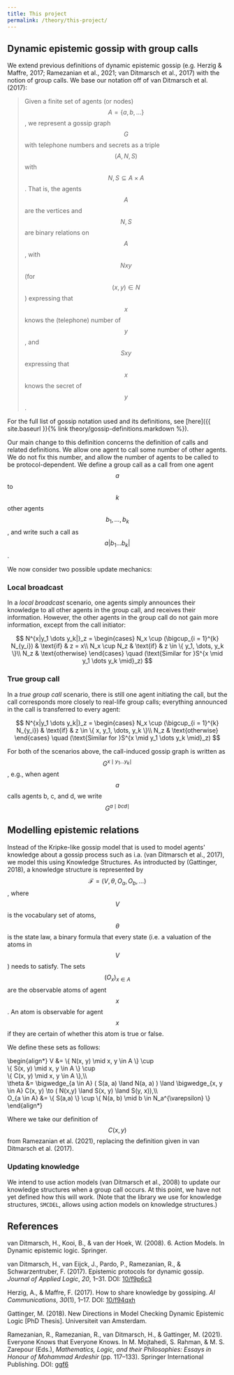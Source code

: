 ```yaml
---
title: This project
permalink: /theory/this-project/
---
```


## Dynamic epistemic gossip with group calls

We extend previous definitions of dynamic epistemic gossip (e.g. Herzig &
Maffre, 2017; Ramezanian et al., 2021; van Ditmarsch et al., 2017) with the
notion of group calls. We base our notation off of van Ditmarsch et al. (2017):

> Given a finite set of agents (or nodes) $$A = \{a,b,\dots\}$$, we represent a
> gossip graph $$G$$ with telephone numbers and secrets as a triple $$(A, N, S)$$
> with $$N, S \subseteq A \times A$$. That is, the agents $$A$$ are the vertices and
> $$N,S$$ are binary relations on $$A$$, with $$Nxy$$ (for $$(x,y) \in N$$)
> expressing that $$x$$ knows the (telephone) number of $$y$$, and $$Sxy$$
> expressing that $$x$$ knows the secret of $$y$$.

For the full list of gossip notation used and its definitions, see [here]({{
site.baseurl }}{% link theory/gossip-definitions.markdown %}).

Our main change to this definition concerns the definition of calls and related
definitions. We allow one agent to call some number of other agents. We do not
fix this number, and allow the number of agents to be called to be
protocol-dependent. We define a group call as a call from one agent $$a$$ to
$$k$$ other agents $$b_1, \dots, b_k$$, and write such a call as $$a|b_1 \dots
b_k|$$.

We now consider two possible update mechanics:

### Local broadcast

In a _local broadcast_ scenario, one agents simply announces their knowledge to
all other agents in the group call, and receives their information. However, the
other agents in the group call do not gain more information, except from the
call initiator:

$$
    N^{x|y_1 \dots y_k|}_z =
    \begin{cases}
        N_x \cup (\bigcup_{i = 1}^{k} N_{y_i}) & \text{if} & z = x\\
        N_x \cup N_z & \text{if} & z \in \{ y_1, \dots, y_k \}\\
        N_z & \text{otherwise}
    \end{cases}
    \quad
    (\text{Similar for }S^{x \mid y_1 \dots y_k \mid}_z)
$$

### True group call

In a _true group call_ scenario, there is still one agent initiating the call,
but the call corresponds more closely to real-life group calls; everything
announced in the call is transferred to every agent:

$$
    N^{x|y_1 \dots y_k|}_z =
    \begin{cases}
        N_x \cup (\bigcup_{i = 1}^{k} N_{y_i}) & \text{if} & z \in \{ x, y_1, \dots, y_k \}\\
        N_z & \text{otherwise}
    \end{cases}
    \quad
    (\text{Similar for }S^{x \mid y_1 \dots y_k \mid}_z)
$$

For both of the scenarios above, the call-induced gossip graph is written as $$G^{x \mid y_1 \dots y_k \mid}$$, e.g., when agent $$a$$ calls agents b, c, and d, we write $$G^{a \mid bcd \mid}$$

## Modelling epistemic relations

Instead of the Kripke-like gossip model that is used to model agents' knowledge
about a gossip process such as i.a. (van Ditmarsch et al., 2017), we model this
using Knowledge Structures. As introducted by (Gattinger, 2018), a knowledge
structure is represented by $$\mathcal{F}=(V,\theta,O_a,O_b,\ldots)$$, where
$$V$$ is the vocabulary set of atoms, $$\theta$$ is the state law, a binary
formula that every state (i.e. a valuation of the atoms in $$V$$) needs to
satisfy. The sets $$(O_x)_{x\in A}$$ are the observable atoms of agent $$x$$. An
atom is observable for agent $$x$$ if they are certain of whether this atom is
true or false. 

We define these sets as follows:

\begin{align\*}
    V &= \\{ N(x, y) \mid x, y \in A \\} \cup  
        \\{ S(x, y) \mid x, y \in A \\} \cup  
        \\{ C(x, y) \mid x, y \in A \\},\\\\\
    \theta &= \bigwedge_{a \in A} ( S(a, a) \land N(a, a) ) 
             \land \bigwedge_{x, y \in A} C(x, y) \to ( N(x,y) \land S(x, y) \land S(y, x)),\\\\\
    O_{a \in A} &= \\{ S(a,a) \\} \cup \\{ N(a, b) \mid b \in N_a^{\varepsilon} \\}
\end{align\*}

Where we take our definition of $$C(x,y)$$ from Ramezanian et al. (2021),
replacing the definition given in van Ditmarsch et al. (2017).

### Updating knowledge

We intend to use action models (van Ditmarsch et al., 2008) to update our
knowledge structures when a group call occurs. At this point, we have not yet
defined how this will work. (Note that the library we use for knowledge
structures, `SMCDEL`, allows using action models on knowledge structures.)

## References

van Ditmarsch, H., Kooi, B., & van der Hoek, W. (2008). 6. Action Models. In
Dynamic epistemic logic. Springer.

van Ditmarsch, H., van Eijck, J., Pardo, P., Ramezanian, R., & Schwarzentruber,
F. (2017). Epistemic protocols for dynamic gossip. _Journal of Applied Logic_, _20_,
1–31. DOI: [10/f9p6c3](https://doi.org/10/f9p6c3)

Herzig, A., & Maffre, F. (2017). How to share knowledge by gossiping. _AI
Communications_, _30_(1), 1–17. DOI: [10/f94qxh](https://doi.org/10/f94qxh)

Gattinger, M. (2018). New Directions in Model Checking Dynamic Epistemic Logic
[PhD Thesis]. Universiteit van Amsterdam.

Ramezanian, R., Ramezanian, R., van Ditmarsch, H., & Gattinger, M. (2021).
Everyone Knows that Everyone Knows. In M. Mojtahedi, S. Rahman, & M. S. Zarepour
(Eds.), _Mathematics, Logic, and their Philosophies: Essays in Honour of Mohammad
Ardeshir_ (pp. 117–133). Springer International Publishing.
DOI: [ggf6](https://doi.org/ggf6)
